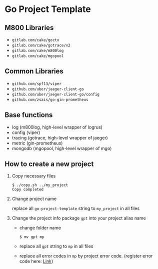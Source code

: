 # Go Project Template

## M800 Libraries

* `gitlab.com/cake/goctx`
* `gitlab.com/cake/gotrace/v2`
* `gitlab.com/cake/m800log`
* `gitlab.com/cake/mgopool`

## Common Libraries

* `github.com/spf13/viper`
* `github.com/uber/jaeger-client-go`
* `github.com/uber/jaeger-client-go/config`
* `github.com/zsais/go-gin-prometheus`

## Base functions

* log (m800log, high-level wrapper of logrus)
* config (viper)
* tracing (gotrace, high-level wrapper of jaeger)
* metric (gin-prometheus)
* mongodb (mgopool, high-level wrapper of mgo)

## How to create a new project

1. Copy necessary files

    ```shell
    $ ./copy.sh ../my_project
    Copy completed
    ```

2. Change project name

    replace all `go-project-template` string to `my_project` in all files

3. Change the project info package `gpt`  into your project alias name

    * change folder name

      ```shell
      $ mv gpt mp
      ```

    * replace all `gpt` string to `mp` in all files
    * replace all error codes in `mp` by project error code. (register error code here: [Link](https://issuetracking.maaii.com:9443/pages/viewpage.action?pageId=88354121))  
